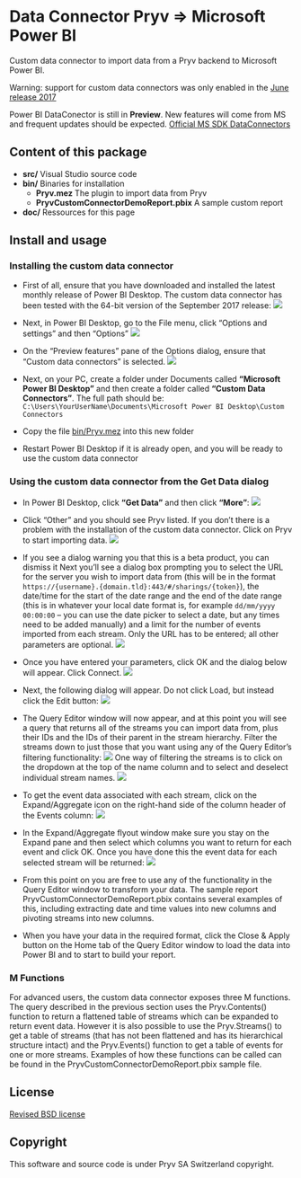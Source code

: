 # Data Connector Pryv => Microsoft Power BI

Custom data connector to import data from a Pryv backend to Microsoft Power BI.

Warning: support for custom data connectors was only enabled in the [June release 2017](https://powerbi.microsoft.com/en-us/blog/power-bi-desktop-june-feature-summary/#dataConnectivity)

Power BI DataConector is still in **Preview**. New features will come from MS and frequent updates should be expected.
[Official MS SDK DataConnectors](https://github.com/Microsoft/DataConnectors)

## Content of this package

- **src/** Visual Studio source code
- **bin/** Binaries for installation
	- **Pryv.mez** The plugin to import data from Pryv
	- **PryvCustomConnectorDemoReport.pbix** A sample custom report
- **doc/** Ressources for this page 

## Install and usage

### Installing the custom data connector- First of all, ensure that you have downloaded and installed the latest monthly release of Power BI Desktop. The custom data connector has been tested with the 64-bit version of the September 2017 release:
![](doc/img-readme/version.png)

- Next, in Power BI Desktop, go to the File menu, click “Options and settings” and then “Options”
![](doc/img-readme/1-options.png)

- On the “Preview features” pane of the Options dialog, ensure that “Custom data connectors” is selected.
![](doc/img-readme/2-preview-features.png)

- Next, on your PC, create a folder under Documents called **“Microsoft Power BI Desktop”** and then create a folder called **“Custom Data Connectors”**. The full path should be:`C:\Users\YourUserName\Documents\Microsoft Power BI Desktop\Custom Connectors`- Copy the file [bin/Pryv.mez](https://github.com/pryv/plugin-powerbi/raw/master/bin/Pryv.mez) into this new folder- Restart Power BI Desktop if it is already open, and you will be ready to use the custom data connector

### Using the custom data connector from the Get Data dialog- In Power BI Desktop, click **“Get Data”** and then click **“More”**:
![](doc/img-readme/3-getdata.png)

- Click “Other” and you should see Pryv listed. If you don’t there is a problem with the installation of the custom data connector. Click on Pryv to start importing data.
![](doc/img-readme/4-getdata2.png)

-	If you see a dialog warning you that this is a beta product, you can dismiss itNext you’ll see a dialog box prompting you to select the URL for the server you wish to import data from (this will be in the format `https://{username}.{domain.tld}:443/#/sharings/{token}`), the date/time for the start of the date range and the end of the date range (this is in whatever your local date format is, for example `dd/mm/yyyy 00:00:00` – you can use the date picker to select a date, but any times need to be added manually) and a limit for the number of events imported from each stream. Only the URL has to be entered; all other parameters are optional.
![](doc/img-readme/5-panel.png)

- Once you have entered your parameters, click OK and the dialog below will appear. Click Connect.
![](doc/img-readme/6-dialog.png)

- Next, the following dialog will appear. Do not click Load, but instead click the Edit button:
![](doc/img-readme/7-edit.png)

- The Query Editor window will now appear, and at this point you will see a query that returns all of the streams you can import data from, plus their IDs and the IDs of their parent in the stream hierarchy. Filter the streams down to just those that you want using any of the Query Editor’s filtering functionality:![](doc/img-readme/8-filter.png)
One way of filtering the streams is to click on the dropdown at the top of the name column and to select and deselect individual stream names.
![](doc/img-readme/9-filter2.png)

- To get the event data associated with each stream, click on the Expand/Aggregate icon on the right-hand side of the column header of the Events column:
![](doc/img-readme/10-getevent.png)

- In the Expand/Aggregate flyout window make sure you stay on the Expand pane and then select which columns you want to return for each event and click OK. Once you have done this the event data for each selected stream will be returned:
![](doc/img-readme/11-expand.png)

- From this point on you are free to use any of the functionality in the Query Editor window to transform your data. The sample report PryvCustomConnectorDemoReport.pbix contains several examples of this, including extracting date and time values into new columns and pivoting streams into new columns.- When you have your data in the required format, click the Close & Apply button on the Home tab of the Query Editor window to load the data into Power BI and to start to build your report.
### M Functions
For advanced users, the custom data connector exposes three M functions. The query described in the previous section uses the Pryv.Contents() function to return a flattened table of streams which can be expanded to return event data. However it is also possible to use the Pryv.Streams() to get a table of streams (that has not been flattened and has its hierarchical structure intact) and the Pryv.Events() function to get a table of events for one or more streams. Examples of how these functions can be called can be found in the PryvCustomConnectorDemoReport.pbix sample file.


## License

[Revised BSD license](https://github.com/pryv/documents/blob/master/license-bsd-revised.md)

## Copyright
This software and source code is under Pryv SA Switzerland copyright.
